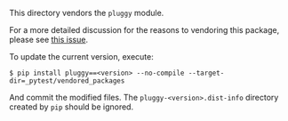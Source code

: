 This directory vendors the `pluggy` module.

For a more detailed discussion for the reasons to vendoring this 
package, please see [this issue](https://github.com/pytest-dev/pytest/issues/944).

To update the current version, execute:

```
$ pip install pluggy==<version> --no-compile --target-dir=_pytest/vendored_packages
```

And commit the modified files. The `pluggy-<version>.dist-info` directory 
created by `pip` should be ignored.